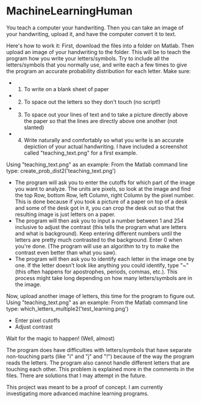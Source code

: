 # MachineLearningHuman
You teach a computer your handwriting. Then you can take an image of your handwriting, upload it, and have the computer convert it to text.

Here's how to work it: First, download the files into a folder on Matlab. Then upload an image of your handwriting to the folder. This will be to teach the program how you write your letters/symbols. Try to include all the letters/symbols that you normally use, and write each a few times to give the program an accurate probability distribution for each letter. Make sure: 
- 1. To write on a blank sheet of paper
- 2. To space out the letters so they don't touch (no script!)
- 3. To space out your lines of text and to take a picture directly above the paper so that the lines are directly above one another (not slanted)
- 4. Write naturally and comfortably so what you write is an accurate depiction of your actual handwriting. I have included a screenshot called "teaching_text.png" for a first example.

Using "teaching_text.png" as an example:
From the Matlab command line type: create_prob_dist2('teaching_text.png')
- The program will ask you to enter the cutoffs for which part of the image you want to analyze. The units are pixels, so look at the image and find the top Row, bottom Row, left Column, right Column by the pixel number. This is done because if you took a picture of a paper on top of a desk and some of the desk got in it, you can crop the desk out so that the resulting image is just letters on a paper.
- The program will then ask you to input a number between 1 and 254 inclusive to adjust the contrast (this tells the program what are letters and what is background). Keep entering different numbers until the letters are pretty much contrasted to the background. Enter 0 when you're done. (The program will use an algorithm to try to make the contrast even better than what you saw).
- The program will then ask you to identify each letter in the image one by one. If the letter doesn't look like anything you could identify, type "~" (this often happens for apostrophes, periods, commas, etc.). This process might take long depending on how many letters/symbols are in the image.

Now, upload another image of letters, this time for the program to figure out. 
Using "teaching_text.png" as an example:
From the Matlab command line type: which_letters_multiple2('test_learning.png')
- Enter pixel cutoffs
- Adjust contrast

Wait for the magic to happen! (Well, almost)

The program does have difficulties with letters/symbols that have separate non-touching parts (like "i" and "j" and "!") because of the way the program reads the letters. The program also cannot handle different letters that are touching each other. This problem is explained more in the comments in the files. There are solutions that I may attempt in the future. 

This project was meant to be a proof of concept. I am currently investigating more advanced machine learning programs.
